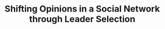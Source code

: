 ---
title: "Shifting Opinions in a Social Network through Leader Selection"
collection: publications
permalink: /publication/Shifting Opinions in a Social Network through Leader Selection
venue: 'IEEE Transactions on Control of Network Systems （中国自动化学会推荐A类期刊）'
paperurl: 'https://ieeexplore.ieee.org/document/9352519'
authors: 'Yuhao Yi, Timothy Castiglia, Stacy Patterson'
---